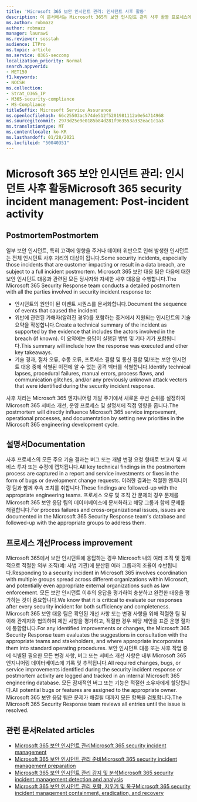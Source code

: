 ```yaml
---
title: 'Microsoft 365 보안 인시던트 관리: 인시던트 사후 활동'
description: 이 문서에서는 Microsoft 365의 보안 인시던트 관리 사후 활동 프로세스에 대한 개요를 제공합니다.
ms.author: robmazz
author: robmazz
manager: laurawi
ms.reviewer: sosstah
audience: ITPro
ms.topic: article
ms.service: O365-seccomp
localization_priority: Normal
search.appverid:
- MET150
f1.keywords:
- NOCSH
ms.collection:
- Strat_O365_IP
- M365-security-compliance
- MS-Compliance
titleSuffix: Microsoft Service Assurance
ms.openlocfilehash: 66c25503ac574de512f5201981112a0e54714968
ms.sourcegitcommit: 2973d25e9e0185b84d281f963553a332eac1c1a3
ms.translationtype: MT
ms.contentlocale: ko-KR
ms.lasthandoff: 01/28/2021
ms.locfileid: "50040351"
---
```

# <a name="microsoft-365-security-incident-management-post-incident-activity"></a><span data-ttu-id="a2429-103">Microsoft 365 보안 인시던트 관리: 인시던트 사후 활동</span><span class="sxs-lookup"><span data-stu-id="a2429-103">Microsoft 365 security incident management: Post-incident activity</span></span>

## <a name="postmortem"></a><span data-ttu-id="a2429-104">Postmortem</span><span class="sxs-lookup"><span data-stu-id="a2429-104">Postmortem</span></span>

<span data-ttu-id="a2429-105">일부 보안 인시던트, 특히 고객에 영향을 주거나 데이터 위반으로 인해 발생한 인시던트는 전체 인시던트 사후 처리의 대상이 됩니다.</span><span class="sxs-lookup"><span data-stu-id="a2429-105">Some security incidents, especially those incidents that are customer impacting or result in a data breach, are subject to a full incident postmortem.</span></span> <span data-ttu-id="a2429-106">Microsoft 365 보안 대응 팀은 다음에 대한 보안 인시던트 대응과 관련된 모든 당사자와 자세한 사후 대응을 수행합니다.</span><span class="sxs-lookup"><span data-stu-id="a2429-106">The Microsoft 365 Security Response team conducts a detailed postmortem with all the parties involved in security incident response to:</span></span>

- <span data-ttu-id="a2429-107">인시던트의 원인이 된 이벤트 시퀀스를 문서화합니다.</span><span class="sxs-lookup"><span data-stu-id="a2429-107">Document the sequence of events that caused the incident</span></span>
- <span data-ttu-id="a2429-108">위반에 관련된 가해자(알려진 경우)를 포함하는 증거에서 지원되는 인시던트의 기술 요약을 작성합니다.</span><span class="sxs-lookup"><span data-stu-id="a2429-108">Create a technical summary of the incident as supported by the evidence that includes the actors involved in the breach (if known).</span></span> <span data-ttu-id="a2429-109">이 요약에는 응답이 실행된 방법 및 기타 키가 포함됩니다.</span><span class="sxs-lookup"><span data-stu-id="a2429-109">This summary will include how the response was executed and other key takeaways.</span></span>
- <span data-ttu-id="a2429-110">기술 경과, 절차 오류, 수동 오류, 프로세스 결함 및 통신 결함 및/또는 보안 인시던트 대응 중에 식별된 이전에 알 수 없는 공격 벡터를 식별합니다.</span><span class="sxs-lookup"><span data-stu-id="a2429-110">Identify technical lapses, procedural failures, manual errors, process flaws, and communication glitches, and/or any previously unknown attack vectors that were identified during the security incident response.</span></span>

<span data-ttu-id="a2429-111">사후 처리는 Microsoft 365 엔지니어링 개발 주기에서 새로운 우선 순위를 설정하여 Microsoft 365 서비스 개선, 운영 프로세스 및 설명서에 직접 영향을 줍니다.</span><span class="sxs-lookup"><span data-stu-id="a2429-111">The postmortem will directly influence Microsoft 365 service improvement, operational processes, and documentation by setting new priorities in the Microsoft 365 engineering development cycle.</span></span>

## <a name="documentation"></a><span data-ttu-id="a2429-112">설명서</span><span class="sxs-lookup"><span data-stu-id="a2429-112">Documentation</span></span>

<span data-ttu-id="a2429-113">사후 프로세스의 모든 주요 기술 결과는 버그 또는 개발 변경 요청 형태로 보고서 및 서비스 투자 또는 수정에 캡처됩니다.</span><span class="sxs-lookup"><span data-stu-id="a2429-113">All key technical findings in the postmortem process are captured in a report and service investments or fixes in the form of bugs or development change requests.</span></span> <span data-ttu-id="a2429-114">이러한 결과는 적절한 엔지니어링 팀과 함께 후속 조치를 취합니다.</span><span class="sxs-lookup"><span data-stu-id="a2429-114">These findings are followed-up with the appropriate engineering teams.</span></span> <span data-ttu-id="a2429-115">프로세스 오류 및 조직 간 문제의 경우 문제를 Microsoft 365 보안 응답 팀의 데이터베이스에 문서화하고 해당 그룹과 함께 문제를 해결합니다.</span><span class="sxs-lookup"><span data-stu-id="a2429-115">For process failures and cross-organizational issues, issues are documented in the Microsoft 365 Security Response team's database and followed-up with the appropriate groups to address them.</span></span>

## <a name="process-improvement"></a><span data-ttu-id="a2429-116">프로세스 개선</span><span class="sxs-lookup"><span data-stu-id="a2429-116">Process improvement</span></span>

<span data-ttu-id="a2429-117">Microsoft 365에서 보안 인시던트에 응답하는 경우 Microsoft 내의 여러 조직 및 잠재적으로 적절한 외부 조직(예: 사법 기관)에 분산된 여러 그룹과의 조율이 수반됩니다.</span><span class="sxs-lookup"><span data-stu-id="a2429-117">Responding to a security incident in Microsoft 365 involves coordination with multiple groups spread across different organizations within Microsoft, and potentially even appropriate external organizations such as law enforcement.</span></span> <span data-ttu-id="a2429-118">모든 보안 인시던트 이후의 응답을 평가하여 충분하고 완전한 대응을 평가하는 것이 중요합니다.</span><span class="sxs-lookup"><span data-stu-id="a2429-118">We know that it is critical to evaluate our responses after every security incident for both sufficiency and completeness.</span></span> <span data-ttu-id="a2429-119">Microsoft 365 보안 대응 팀은 확인된 개선 사항 또는 변경 사항을 위해 적절한 팀 및 이해 관계자와 협의하여 제안 사항을 평가하고, 적절한 경우 해당 제안을 표준 운영 절차에 통합합니다.</span><span class="sxs-lookup"><span data-stu-id="a2429-119">For any identified improvements or changes, the Microsoft 365 Security Response team evaluates the suggestions in consultation with the appropriate teams and stakeholders, and where appropriate incorporates them into standard operating procedures.</span></span> <span data-ttu-id="a2429-120">보안 인시던트 대응 또는 사후 작업 중에 식별된 필요한 모든 변경 사항, 버그 또는 서비스 개선 사항은 내부 Microsoft 365 엔지니어링 데이터베이스에 기록 및 추적됩니다.</span><span class="sxs-lookup"><span data-stu-id="a2429-120">All required changes, bugs, or service improvements identified during the security incident response or postmortem activity are logged and tracked in an internal Microsoft 365 engineering database.</span></span> <span data-ttu-id="a2429-121">모든 잠재적인 버그 또는 기능은 적절한 소유자에게 할당됩니다.</span><span class="sxs-lookup"><span data-stu-id="a2429-121">All potential bugs or features are assigned to the appropriate owner.</span></span> <span data-ttu-id="a2429-122">Microsoft 365 보안 응답 팀은 문제가 해결될 때까지 모든 항목을 검토합니다.</span><span class="sxs-lookup"><span data-stu-id="a2429-122">The Microsoft 365 Security Response team reviews all entries until the issue is resolved.</span></span>

## <a name="related-articles"></a><span data-ttu-id="a2429-123">관련 문서</span><span class="sxs-lookup"><span data-stu-id="a2429-123">Related articles</span></span>

- [<span data-ttu-id="a2429-124">Microsoft 365 보안 인시던트 관리</span><span class="sxs-lookup"><span data-stu-id="a2429-124">Microsoft 365 security incident management</span></span>](assurance-security-incident-management.md)
- [<span data-ttu-id="a2429-125">Microsoft 365 보안 인시던트 관리 준비</span><span class="sxs-lookup"><span data-stu-id="a2429-125">Microsoft 365 security incident management preparation</span></span>](assurance-sim-preparation.md)
- [<span data-ttu-id="a2429-126">Microsoft 365 보안 인시던트 관리 감지 및 분석</span><span class="sxs-lookup"><span data-stu-id="a2429-126">Microsoft 365 security incident management detection and analysis</span></span>](assurance-sim-detection-analysis.md)
- [<span data-ttu-id="a2429-127">Microsoft 365 보안 인시던트 관리 포함, 지우기 및 복구</span><span class="sxs-lookup"><span data-stu-id="a2429-127">Microsoft 365 security incident management containment, eradication, and recovery</span></span>](assurance-sim-containment-eradication-recovery.md)
